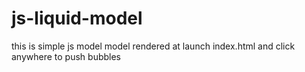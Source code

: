 # js-liquid-model
this is simple js model model rendered at <canvas>
launch index.html and click anywhere to push bubbles
